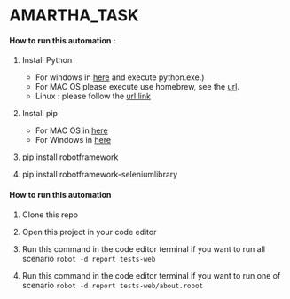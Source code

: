 # AMARTHA_TASK
#### How to run this automation :
1. Install Python 
    * For windows in [here](https://www.python.org/downloads/windows/) and execute python.exe.)
    * For MAC OS please execute use homebrew, see the [url](https://docs.python-guide.org/starting/install3/osx/).
    * Linux : please follow the [url link](https://docs.python-guide.org/starting/install3/linux/)

2. Install pip
    * For MAC OS in [here](https://www.geeksforgeeks.org/how-to-install-pip-in-macos/)
    * For Windows in [here](https://www.geeksforgeeks.org/how-to-install-pip-on-windows/)

3. pip install robotframework

4. pip install robotframework-seleniumlibrary

#### How to run this automation
1. Clone this repo

2. Open this project in your code editor

3. Run this command in the code editor terminal if you want to run all scenario `robot -d report tests-web`

4. Run this command in the code editor terminal if you want to run one of scenario `robot -d report tests-web/about.robot`